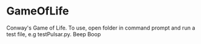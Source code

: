 # GameOfLife
Conway's Game of Life.
To use, open folder in command prompt and run a test file, e.g testPulsar.py.
Beep Boop
